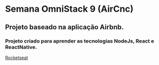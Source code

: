 # Semana OmniStack 9 (AirCnc)


## Projeto baseado na aplicação Airbnb.


### Projeto criado para aprender as tecnologias NodeJs, React e ReactNative.


[Rocketseat](https://rocketseat.com.br/)